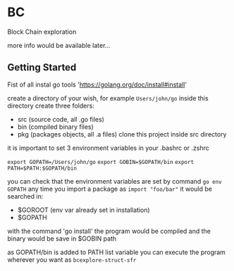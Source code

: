 # BC

Block Chain exploration

more info would be available later...

## Getting Started
Fist of all instal go tools 'https://golang.org/doc/install#install'

create a directory of your wish, for example `Users/john/go`
inside this directory create three folders:
* src (source code, all .go files)
* bin (compiled binary files)
* pkg (packages objects, all .a files)
clone this project inside src directory

it is important to set 3 environment variables in your .bashrc or .zshrc

`export GOPATH=/Users/john/go`
`export GOBIN=$GOPATH/bin`
`export PATH=$PATH:$GOPATH/bin`

you can check that the environment variables are set by command `go env GOPATH`
any time you import a package as `import "foo/bar"` it would be searched in:
 * $GOROOT (env var already set in installation)
 * $GOPATH

with the command 'go install' the program would be compiled and the binary would be save in $GOBIN path

as GOPATH/bin is added to PATH list variable you can execute the program wherever you want as `bcexplore-struct-sfr`
